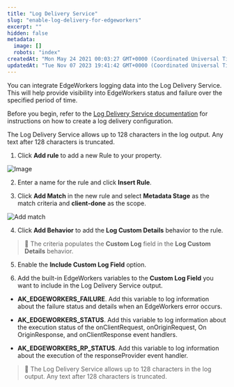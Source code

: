 ```yaml
---
title: "Log Delivery Service"
slug: "enable-log-delivery-for-edgeworkers"
excerpt: ""
hidden: false
metadata: 
  image: []
  robots: "index"
createdAt: "Mon May 24 2021 00:03:27 GMT+0000 (Coordinated Universal Time)"
updatedAt: "Tue Nov 07 2023 19:41:42 GMT+0000 (Coordinated Universal Time)"
---
```

You can integrate EdgeWorkers logging data into the Log Delivery Service. This will help provide visibility into EdgeWorkers status and failure over the specified period of time.

Before you begin, refer to the [Log Delivery Service documentation](https://techdocs.akamai.com/log-delivery/docs) for instructions on how to create a log delivery configuration.

The Log Delivery Service allows up to 128 characters in the log output. Any text after 128 characters is truncated.

1. Click **Add rule** to add a new Rule to your property.
<Frame>
  <img src="https://techdocs.akamai.com/edgeworkers/img/log-delivery-add-rule-v1.png" alt="Image"/>
</Frame>

2. Enter a name for the rule and click **Insert Rule**.

3. Click **Add Match** in the new rule and select **Metadata Stage** as the match criteria and **client-done** as the scope.

<Frame>
  <img src="https://techdocs.akamai.com/edgeworkers/img/log-delivery-criteria-v1.png" alt="Add match"/>
</Frame>

4. Click **Add Behavior** to add the **Log Custom Details** behavior to the rule.

> 📘 The criteria populates the **Custom Log** field in the **Log Custom Details** behavior.

5. Enable the **Include Custom Log Field** option.

6. Add the built-in EdgeWorkers variables to the **Custom Log Field** you want to include in the Log Delivery Service output.

- **AK_EDGEWORKERS_FAILURE**.  Add this variable to log information about the failure status and details when an EdgeWorkers error occurs.

- **AK_EDGEWORKERS_STATUS**. Add this variable to log information about the execution status of the onClientRequest, onOriginRequest, On OriginResponse, and onClientResponse event handlers.

- **AK_EDGEWORKERS_RP_STATUS**. Add this variable to log information about the execution of the responseProvider event handler.

> 📘 The Log Delivery Service allows up to 128 characters in the log output. Any text after 128 characters is truncated.
